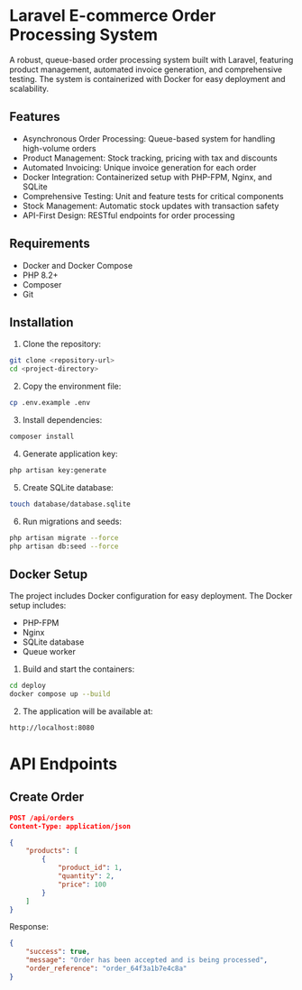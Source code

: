 # Laravel E-commerce Order Processing System

A robust, queue-based order processing system built with Laravel, featuring product management, automated invoice generation, and comprehensive testing. The system is containerized with Docker for easy deployment and scalability.

## Features

-   Asynchronous Order Processing: Queue-based system for handling high-volume orders
-   Product Management: Stock tracking, pricing with tax and discounts
-   Automated Invoicing: Unique invoice generation for each order
-   Docker Integration: Containerized setup with PHP-FPM, Nginx, and SQLite
-   Comprehensive Testing: Unit and feature tests for critical components
-   Stock Management: Automatic stock updates with transaction safety
-   API-First Design: RESTful endpoints for order processing

## Requirements

-   Docker and Docker Compose
-   PHP 8.2+
-   Composer
-   Git

## Installation

1. Clone the repository:

```bash
git clone <repository-url>
cd <project-directory>
```

2. Copy the environment file:

```bash
cp .env.example .env
```

3. Install dependencies:

```bash
composer install
```

4. Generate application key:

```bash
php artisan key:generate
```

5. Create SQLite database:

```bash
touch database/database.sqlite
```

6. Run migrations and seeds:

```bash
php artisan migrate --force
php artisan db:seed --force
```

## Docker Setup

The project includes Docker configuration for easy deployment. The Docker setup includes:

-   PHP-FPM
-   Nginx
-   SQLite database
-   Queue worker

1. Build and start the containers:

```bash
cd deploy
docker compose up --build
```

2. The application will be available at:

```bash
http://localhost:8080
```

# API Endpoints

## Create Order

```json
POST /api/orders
Content-Type: application/json

{
    "products": [
        {
            "product_id": 1,
            "quantity": 2,
            "price": 100
        }
    ]
}
```

Response:

```json
{
    "success": true,
    "message": "Order has been accepted and is being processed",
    "order_reference": "order_64f3a1b7e4c8a"
}
```
